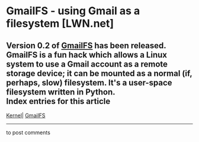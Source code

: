 # GmailFS - using Gmail as a filesystem [LWN.net]

Version 0.2 of [GmailFS](http://richard.jones.name/google-hacks/gmail-filesystem/gmail-filesystem.html) has been released. GmailFS is a fun hack which allows a Linux system to use a Gmail account as a remote storage device; it can be mounted as a normal (if, perhaps, slow) filesystem. It's a user-space filesystem written in Python.  
Index entries for this article  
---  
[Kernel](/Kernel/Index)| [GmailFS](/Kernel/Index#GmailFS)  
  


* * *

to post comments 
